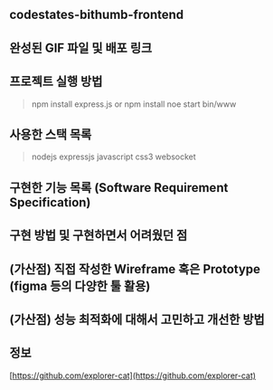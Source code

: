 ## codestates-bithumb-frontend
>

## 완성된 GIF 파일 및 배포 링크
>

## 프로젝트 실행 방법
> npm install express.js  or npm install
> noe start bin/www

## 사용한 스택 목록
> nodejs
> expressjs 
> javascript
> css3
> websocket

## 구현한 기능 목록 (Software Requirement Specification)
>

## 구현 방법 및 구현하면서 어려웠던 점
>

## (가산점) 직접 작성한 Wireframe 혹은 Prototype (figma 등의 다양한 툴 활용)
>

## (가산점) 성능 최적화에 대해서 고민하고 개선한 방법
>



## 정보

[https://github.com/explorer-cat](https://github.com/explorer-cat)
